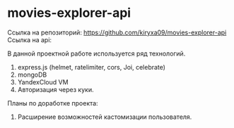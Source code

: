 # movies-explorer-api
Ссылка на репозиторий: https://github.com/kiryxa09/movies-explorer-api
Ссылка на api: 

В данной проектной работе используется ряд технологий.
1. express.js (helmet, ratelimiter, cors, Joi, celebrate)
2. mongoDB
3. YandexCloud VM
4. Авторизация через куки.

Планы по доработке проекта:
1. Расширение возможностей кастомизации пользователя.

